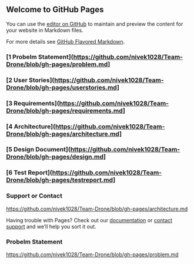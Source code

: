 ## Welcome to GitHub Pages

You can use the [editor on GitHub](https://github.com/nivek1028/Team-Drone/edit/gh-pages/index.md) to maintain and preview the content for your website in Markdown files.

For more details see [GitHub Flavored Markdown](https://guides.github.com/features/mastering-markdown/).

### [1 Probelm Statement](https://github.com/nivek1028/Team-Drone/blob/gh-pages/problem.md]
### [2 User Stories](https://github.com/nivek1028/Team-Drone/blob/gh-pages/userstories.md]
### [3 Requirements](https://github.com/nivek1028/Team-Drone/blob/gh-pages/requirements.md]
### [4 Architecture](https://github.com/nivek1028/Team-Drone/blob/gh-pages/architecture.md]
### [5 Design Document](https://github.com/nivek1028/Team-Drone/blob/gh-pages/design.md]
### [6 Test Report](https://github.com/nivek1028/Team-Drone/blob/gh-pages/testreport.md]


### Support or Contact

https://github.com/nivek1028/Team-Drone/blob/gh-pages/architecture.md

Having trouble with Pages? Check out our [documentation](https://docs.github.com/categories/github-pages-basics/) or [contact support](https://github.com/contact) and we’ll help you sort it out.


### Probelm Statement
https://github.com/nivek1028/Team-Drone/blob/gh-pages/problem.md
